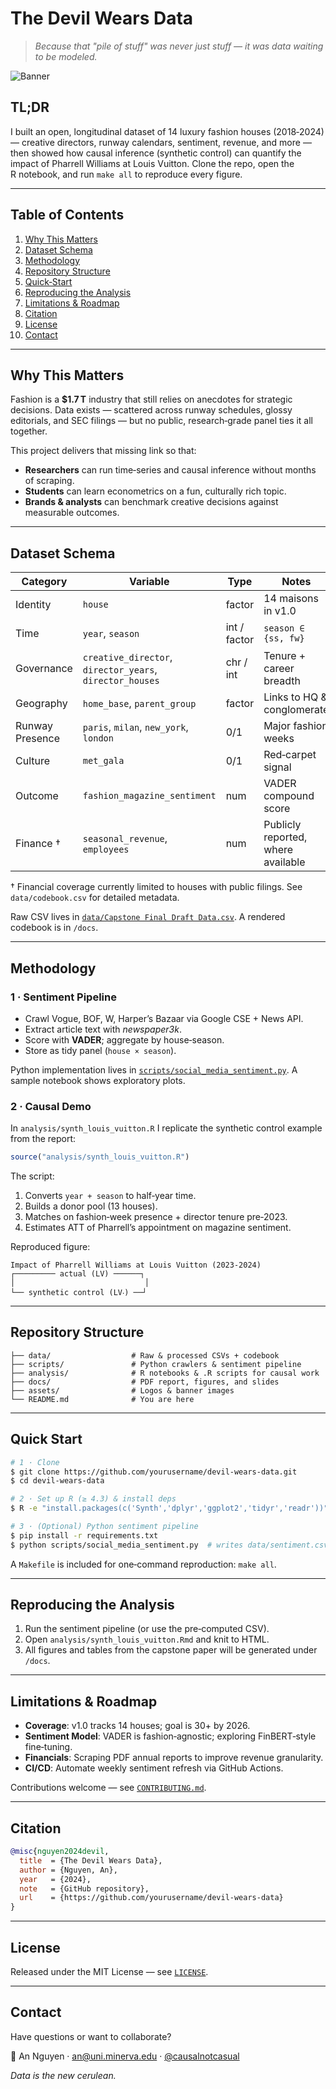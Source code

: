 # The Devil Wears Data

> *Because that "pile of stuff" was never *just* stuff — it was data waiting to be modeled.*

![Banner](./assets/devil-wears-data-banner.png)

## TL;DR

I built an open, longitudinal dataset of 14 luxury fashion houses (2018‑2024) — creative directors, runway calendars, sentiment, revenue, and more — then showed how causal inference (synthetic control) can quantify the impact of Pharrell Williams at Louis Vuitton.  Clone the repo, open the R notebook, and run `make all` to reproduce every figure.

---

## Table of Contents

1. [Why This Matters](#why-this-matters)
2. [Dataset Schema](#dataset-schema)
3. [Methodology](#methodology)
4. [Repository Structure](#repository-structure)
5. [Quick‑Start](#quick-start)
6. [Reproducing the Analysis](#reproducing-the-analysis)
7. [Limitations & Roadmap](#limitations--roadmap)
8. [Citation](#citation)
9. [License](#license)
10. [Contact](#contact)

---

## Why This Matters

Fashion is a **\$1.7 T** industry that still relies on anecdotes for strategic decisions.  Data exists — scattered across runway schedules, glossy editorials, and SEC filings — but no public, research‑grade panel ties it all together.

This project delivers that missing link so that:

* **Researchers** can run time‑series and causal inference without months of scraping.
* **Students** can learn econometrics on a fun, culturally rich topic.
* **Brands & analysts** can benchmark creative decisions against measurable outcomes.

---

## Dataset Schema

| Category        | Variable                                                 | Type         | Notes                              |
| --------------- | -------------------------------------------------------- | ------------ | ---------------------------------- |
| Identity        | `house`                                                  | factor       | 14 maisons in v1.0                 |
| Time            | `year`, `season`                                         | int / factor | `season ∈ {ss, fw}`                |
| Governance      | `creative_director`, `director_years`, `director_houses` | chr / int    | Tenure + career breadth            |
| Geography       | `home_base`, `parent_group`                              | factor       | Links to HQ & conglomerate         |
| Runway Presence | `paris`, `milan`, `new_york`, `london`                   | 0/1          | Major fashion weeks                |
| Culture         | `met_gala`                                               | 0/1          | Red‑carpet signal                  |
| Outcome         | `fashion_magazine_sentiment`                             | num          | VADER compound score               |
| Finance †       | `seasonal_revenue`, `employees`                          | num          | Publicly reported, where available |

† Financial coverage currently limited to houses with public filings.  See `data/codebook.csv` for detailed metadata.

Raw CSV lives in [`data/Capstone Final Draft Data.csv`](./data). A rendered codebook is in `/docs`.

---

## Methodology

### 1 · Sentiment Pipeline

* Crawl Vogue, BOF, W, Harper’s Bazaar via Google CSE + News API.
* Extract article text with *newspaper3k*.
* Score with **VADER**; aggregate by house‑season.
* Store as tidy panel (`house × season`).

Python implementation lives in [`scripts/social_media_sentiment.py`](./scripts).  A sample notebook shows exploratory plots.

### 2 · Causal Demo

In `analysis/synth_louis_vuitton.R` I replicate the synthetic control example from the report:

```r
source("analysis/synth_louis_vuitton.R")
```

The script:

1. Converts `year + season` to half‑year time.
2. Builds a donor pool (13 houses).
3. Matches on fashion‑week presence + director tenure pre‑2023.
4. Estimates ATT of Pharrell’s appointment on magazine sentiment.

Reproduced figure:

```
Impact of Pharrell Williams at Louis Vuitton (2023‑2024)
┌───────── actual (LV) ──────┐
│                             │
└── synthetic control (LV‧) ──┘
```

---

## Repository Structure

```
├── data/                  # Raw & processed CSVs + codebook
├── scripts/               # Python crawlers & sentiment pipeline
├── analysis/              # R notebooks & .R scripts for causal work
├── docs/                  # PDF report, figures, and slides
├── assets/                # Logos & banner images
└── README.md              # You are here
```

---

## Quick Start

```bash
# 1 · Clone
$ git clone https://github.com/yourusername/devil-wears-data.git
$ cd devil-wears-data

# 2 · Set up R (≥ 4.3) & install deps
$ R -e "install.packages(c('Synth','dplyr','ggplot2','tidyr','readr'))"

# 3 · (Optional) Python sentiment pipeline
$ pip install -r requirements.txt
$ python scripts/social_media_sentiment.py  # writes data/sentiment.csv
```

A `Makefile` is included for one‑command reproduction: `make all`.

---

## Reproducing the Analysis

1. Run the sentiment pipeline (or use the pre‑computed CSV).
2. Open `analysis/synth_louis_vuitton.Rmd` and knit to HTML.
3. All figures and tables from the capstone paper will be generated under `/docs`.

---

## Limitations & Roadmap

* **Coverage**: v1.0 tracks 14 houses; goal is 30+ by 2026.
* **Sentiment Model**: VADER is fashion‑agnostic; exploring FinBERT‑style fine‑tuning.
* **Financials**: Scraping PDF annual reports to improve revenue granularity.
* **CI/CD**: Automate weekly sentiment refresh via GitHub Actions.

Contributions welcome — see [`CONTRIBUTING.md`](./CONTRIBUTING.md).

---

## Citation

```bibtex
@misc{nguyen2024devil,
  title  = {The Devil Wears Data},
  author = {Nguyen, An},
  year   = {2024},
  note   = {GitHub repository},
  url    = {https://github.com/yourusername/devil-wears-data}
}
```

---

## License

Released under the MIT License — see [`LICENSE`](./LICENSE).

---

## Contact

Have questions or want to collaborate?

👗 An Nguyen  ·  [an@uni.minerva.edu](mailto:an@uni.minerva.edu)  ·  [@causalnotcasual](https://www.instagram.com/causalnotcasual)

*Data is the new cerulean.*
